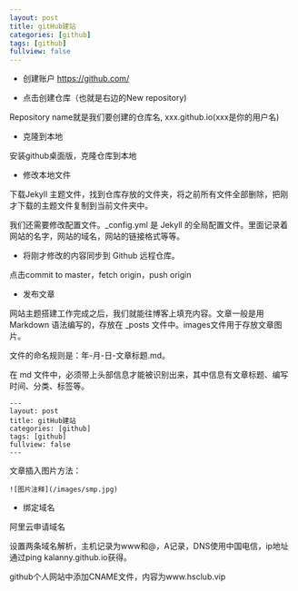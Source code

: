 ```yaml
---
layout: post
title: gitHub建站
categories: [github]
tags: [github]
fullview: false
---
```

- 创建账户  https://github.com/

- 点击创建仓库（也就是右边的New repository)

Repository name就是我们要创建的仓库名, xxx.github.io(xxx是你的用户名)

- 克隆到本地

安装github桌面版，克隆仓库到本地

- 修改本地文件

下载Jekyll 主题文件，找到仓库存放的文件夹，将之前所有文件全部删除，把刚才下载的主题文件复制到当前文件夹中。

我们还需要修改配置文件。_config.yml 是 Jekyll 的全局配置文件。里面记录着网站的名字，网站的域名，网站的链接格式等等。

- 将刚才修改的内容同步到 Github 远程仓库。

点击commit to master，fetch origin，push origin

- 发布文章

网站主题搭建工作完成之后，我们就能往博客上填充内容。文章一般是用 Markdown 语法编写的，存放在 _posts 文件中。images文件用于存放文章图片。

文件的命名规则是：年-月-日-文章标题.md。

在 md 文件中，必须带上头部信息才能被识别出来，其中信息有文章标题、编写时间、分类、标签等。

```
---
layout: post
title: gitHub建站
categories: [github]
tags: [github]
fullview: false
---
```

文章插入图片方法：
```
![图片注释](/images/smp.jpg)
```

- 绑定域名

阿里云申请域名

设置两条域名解析，主机记录为www和@，A记录，DNS使用中国电信，ip地址通过ping kalanny.github.io获得。

github个人网站中添加CNAME文件，内容为www.hsclub.vip
